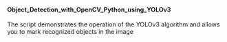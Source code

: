 #### Object_Detection_with_OpenCV_Python_using_YOLOv3
The script demonstrates the operation of the YOLOv3 algorithm and allows you to mark recognized objects in the image
